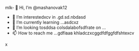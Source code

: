 mlk- 👋 Hi, I’m @mashanovak12
- 👀 I’m interestedxcv in .gd.sd.nbdasd
- 🌱 I’m currently learning ...asdcxz
- 💞️ I’m looking tosddsa colsdalabofsdfrate on ...
- 📫 How to reach me ...gdfівав
khladczxcggdfdfggfdfshtexcv
<!---cxzgfd
mashanovak12/mashanovak12 is a ✨ special cv✨ repository because its `README.md` (this file) appears on your GitHub profile.
You can click the Praseview link to take a look at your chancxzcges.
--->x
